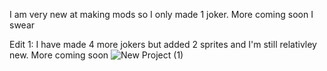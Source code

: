 I am very new at making mods so I only made 1 joker. More coming soon I swear

Edit 1: I have made 4 more jokers but added 2 sprites and I'm still relativley new. More coming soon
![New Project (1)](https://github.com/Aigengoku/Stupidity-the-mod/assets/171994276/22806a04-70a9-4c2d-bc43-0d0d14b174d3)
